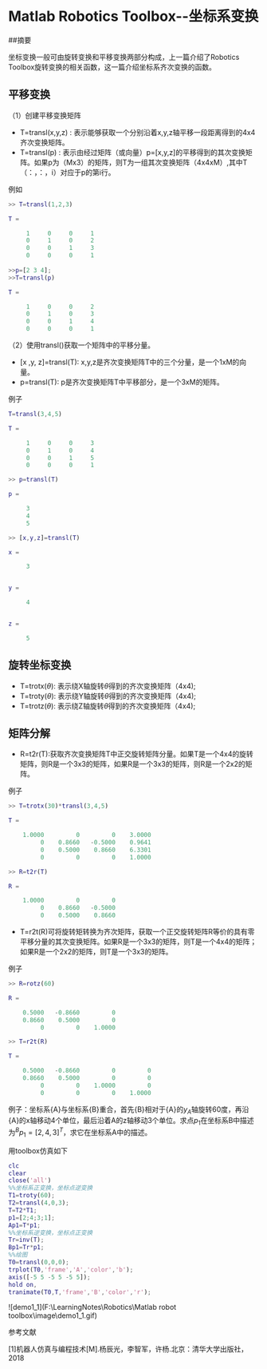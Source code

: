 # Matlab Robotics Toolbox--坐标系变换

##摘要

坐标变换一般可由旋转变换和平移变换两部分构成，上一篇介绍了Robotics Toolbox旋转变换的相关函数，这一篇介绍坐标系齐次变换的函数。

## 平移变换

（1）创建平移变换矩阵

- T=transl(x,y,z) : 表示能够获取一个分别沿着x,y,z轴平移一段距离得到的4x4齐次变换矩阵。
- T=transl(p) : 表示由经过矩阵（或向量）p=[x,y,z]的平移得到的其次变换矩阵。如果p为（Mx3）的矩阵，则T为一组其次变换矩阵（4x4xM）,其中T（：，：，i）对应于p的第i行。

例如

```matlab
>> T=transl(1,2,3)

T =

     1     0     0     1
     0     1     0     2
     0     0     1     3
     0     0     0     1
     
>>p=[2 3 4];
>>T=transl(p)

T =

     1     0     0     2
     0     1     0     3
     0     0     1     4
     0     0     0     1
```

（2）使用transl()获取一个矩阵中的平移分量。

- [x ,y, z]=transl(T): x,y,z是齐次变换矩阵T中的三个分量，是一个1xM的向量。
- p=transl(T):  p是齐次变换矩阵T中平移部分，是一个3xM的矩阵。

例子

```matlab
T=transl(3,4,5)

T =

     1     0     0     3
     0     1     0     4
     0     0     1     5
     0     0     0     1

>> p=transl(T)

p =

     3
     4
     5

>> [x,y,z]=transl(T)

x =

     3


y =

     4


z =

     5
```

## 旋转坐标变换

- T=trotx($\theta$): 表示绕X轴旋转$\theta$得到的齐次变换矩阵（4x4);
- T=troty($\theta$): 表示绕Y轴旋转$\theta$得到的齐次变换矩阵（4x4);
- T=trotz($\theta$): 表示绕Z轴旋转$\theta$得到的齐次变换矩阵（4x4);

## 矩阵分解

- R=t2r(T):获取齐次变换矩阵T中正交旋转矩阵分量。如果T是一个4x4的旋转矩阵，则R是一个3x3的矩阵，如果R是一个3x3的矩阵，则R是一个2x2的矩阵。

例子

```matlab
>> T=trotx(30)*transl(3,4,5)

T =

    1.0000         0         0    3.0000
         0    0.8660   -0.5000    0.9641
         0    0.5000    0.8660    6.3301
         0         0         0    1.0000

>> R=t2r(T)

R =

    1.0000         0         0
         0    0.8660   -0.5000
         0    0.5000    0.8660
```



- T=r2t(R)可将旋转矩转换为齐次矩阵，获取一个正交旋转矩阵R等价的具有零平移分量的其次变换矩阵。如果R是一个3x3的矩阵，则T是一个4x4的矩阵；如果R是一个2x2的矩阵，则T是一个3x3的矩阵。

例子

```matlab
>> R=rotz(60)

R =

    0.5000   -0.8660         0
    0.8660    0.5000         0
         0         0    1.0000

>> T=r2t(R)

T =

    0.5000   -0.8660         0         0
    0.8660    0.5000         0         0
         0         0    1.0000         0
         0         0         0    1.0000
```

例子：坐标系{A}与坐标系{B}重合，首先{B}相对于{A}的$y_A$轴旋转60度，再沿{A}的x轴移动4个单位，最后沿着A的z轴移动3个单位。求点$p_1$在坐标系B中描述为$^Bp_1=[2, 4 ,3]^T$，求它在坐标系A中的描述。

用toolbox仿真如下

```matlab
clc
clear
close('all')
%%坐标系正变换，坐标点逆变换
T1=troty(60);
T2=transl(4,0,3);
T=T2*T1;
p1=[2;4;3;1];
Ap1=T*p1;
%%坐标系逆变换，坐标点正变换
Tr=inv(T);
Bp1=Tr*p1;
%%绘图
T0=transl(0,0,0);
trplot(T0,'frame','A','color','b');
axis([-5 5 -5 5 -5 5]);
hold on,
tranimate(T0,T,'frame','B','color','r');
```

![demo1_1](F:\LearningNotes\Robotics\Matlab robot toolbox\image\demo1_1.gif)





参考文献

[1]机器人仿真与编程技术[M].杨辰光，李智军，许杨.北京：清华大学出版社，2018



